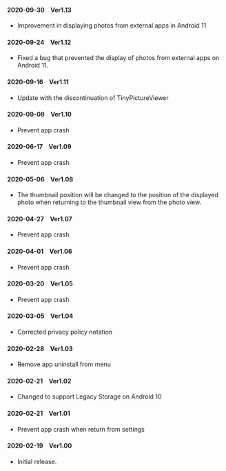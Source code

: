 #### 2020-09-30　Ver1.13

- Improvement in displaying photos from external apps in Android 11

#### 2020-09-24　Ver1.12

- Fixed a bug that prevented the display of photos from external apps on Android 11.

#### 2020-09-16　Ver1.11

- Update with the discontinuation of TinyPictureViewer

#### 2020-09-09　Ver1.10

- Prevent app crash

#### 2020-06-17　Ver1.09

- Prevent app crash

#### 2020-05-06　Ver1.08

- The thumbnail position will be changed to the position of the displayed photo when returning to the thumbnail view from the photo view.

#### 2020-04-27　Ver1.07

- Prevent app crash

#### 2020-04-01　Ver1.06

- Prevent app crash

#### 2020-03-20　Ver1.05

- Prevent app crash

#### 2020-03-05　Ver1.04 

- Corrected privacy policy notation

#### 2020-02-28　Ver1.03 

- Remove app uninstall from menu

#### 2020-02-21　Ver1.02 

- Changed to support Legacy Storage on Android 10

#### 2020-02-21　Ver1.01 

- Prevent app crash when return from settings

#### 2020-02-19　Ver1.00

- Initial release.